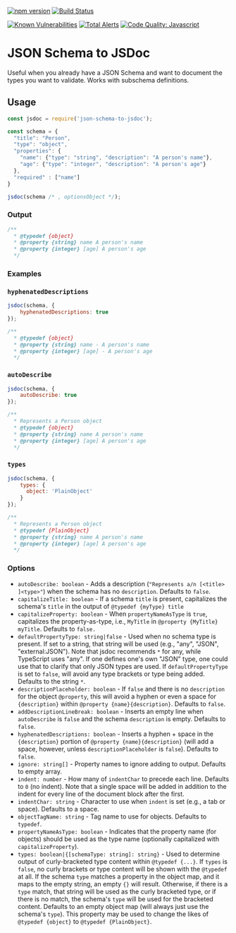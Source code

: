 [![npm version](https://img.shields.io/npm/v/json-schema-to-jsdoc.svg)](https://www.npmjs.com/package/json-schema-to-jsdoc)
[![Build Status](https://travis-ci.org/n3ps/json-schema-to-jsdoc.svg?branch=master)](https://travis-ci.org/n3ps/json-schema-to-jsdoc)

[![Known Vulnerabilities](https://snyk.io/test/github/n3ps/json-schema-to-jsdoc/badge.svg)](https://snyk.io/test/github/n3ps/json-schema-to-jsdoc)
[![Total Alerts](https://img.shields.io/lgtm/alerts/g/n3ps/json-schema-to-jsdoc.svg?logo=lgtm&logoWidth=18)](https://lgtm.com/projects/g/n3ps/json-schema-to-jsdoc/alerts)
[![Code Quality: Javascript](https://img.shields.io/lgtm/grade/javascript/g/n3ps/json-schema-to-jsdoc.svg?logo=lgtm&logoWidth=18)](https://lgtm.com/projects/g/n3ps/json-schema-to-jsdoc/context:javascript)

# JSON Schema to JSDoc

Useful when you already have a JSON Schema and want to document the types you want to validate. Works with subschema definitions.

## Usage

```js
const jsdoc = require('json-schema-to-jsdoc');

const schema = {
  "title": "Person",
  "type": "object",
  "properties": {
    "name": {"type": "string", "description": "A person's name"},
    "age": {"type": "integer", "description": "A person's age"}
  },
  "required" : ["name"]
}

jsdoc(schema /* , optionsObject */);
```

### Output

```js
/**
  * @typedef {object}
  * @property {string} name A person's name
  * @property {integer} [age] A person's age
  */
```

### Examples


### `hyphenatedDescriptions`

```js
jsdoc(schema, {
    hyphenatedDescriptions: true
});
```

```js
/**
  * @typedef {object}
  * @property {string} name - A person's name
  * @property {integer} [age] - A person's age
  */
```

### `autoDescribe`

```js
jsdoc(schema, {
    autoDescribe: true
});
```

```js
/**
  * Represents a Person object
  * @typedef {object}
  * @property {string} name A person's name
  * @property {integer} [age] A person's age
  */
```

### `types`

```js
jsdoc(schema, {
    types: {
      object: 'PlainObject'
    }
});
```

```js
/**
  * Represents a Person object
  * @typedef {PlainObject}
  * @property {string} name A person's name
  * @property {integer} [age] A person's age
  */
```

### Options

- `autoDescribe: boolean` - Adds a description
    (`"Represents a/n [<title> ]<type>"`) when the schema has no
    `description`. Defaults to `false`.
- `capitalizeTitle: boolean` - If a schema `title` is present, capitalizes the
    schema's `title` in the output of `@typedef {myType} title`
- `capitalizeProperty: boolean` - When `propertyNameAsType` is `true`,
    capitalizes the property-as-type, i.e., `MyTitle` in
    `@property {MyTitle} myTitle`. Defaults to `false.`
- `defaultPropertyType: string|false` - Used when no schema type is present.
    If set to a string, that string will be used (e.g., "any", "JSON",
    "external:JSON"). Note that jsdoc recommends `*` for any, while TypeScript
    uses "any". If one defines one's own "JSON" type, one could use that to
    clarify that only JSON types are used. If `defaultPropertyType` is set to
    `false`, will avoid any type brackets or type being added. Defaults to
    the string `*`.
- `descriptionPlaceholder: boolean` - If `false` and there is no `description`
    for the object `@property`, this will avoid a hyphen or even a space for
    `{description}` within `@property {name}{description}`. Defaults to
    `false`.
- `addDescriptionLineBreak: boolean` - Inserts an empty line when
    `autoDescribe` is `false` and the schema `description` is empty. Defaults
    to `false`.
- `hyphenatedDescriptions: boolean` - Inserts a hyphen + space in the
    `{description}` portion of `@property {name}{description}` (will add a
    space, however, unless `descriptionPlaceholder` is `false`). Defaults to
    `false`.
- `ignore: string[]` - Property names to ignore adding to output. Defaults to
    empty array.
- `indent: number` - How many of `indentChar` to precede each line. Defaults
    to `0` (no indent). Note that a single space will be added in addition to
    the indent for every line of the document block after the first.
- `indentChar: string` - Character to use when `indent` is set (e.g., a tab or
    space). Defaults to a space.
- `objectTagName: string` - Tag name to use for objects. Defaults to `typedef`.
- `propertyNameAsType: boolean` -  Indicates that the property name (for
    objects) should be used as the type name (optionally capitalized with
    `capitalizeProperty`).
- `types: boolean|{[schemaType: string]: string}` - Used to determine output of
    curly-bracketed type content within `@typedef {...}`.
    If `types` is `false`, no curly brackets or type content will be shown
    with the `@typedef` at all. If the schema `type` matches a property in the
    object map, and it maps to the empty string, an empty `{}` will result.
    Otherwise, if there is a `type` match, that string will be used as the
    curly bracketed type, or if there is no match, the schema's `type` will
    be used for the bracketed content. Defaults to an empty object map (will
    always just use the schema's `type`). This property may be used to change
    the likes of `@typedef {object}` to  `@typedef {PlainObject}`.
